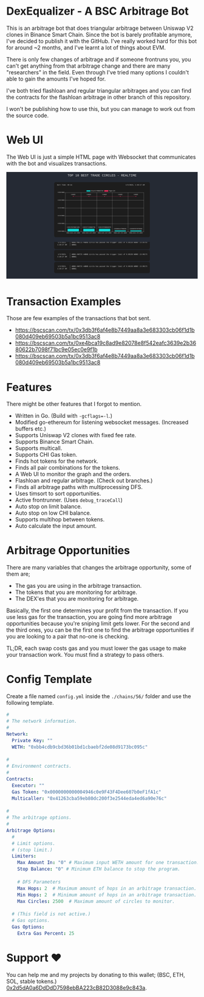 # DexEqualizer - A BSC Arbitrage Bot

This is an arbitrage bot that does triangular arbitrage between Uniswap V2 clones in Binance Smart Chain.
Since the bot is barely profitable anymore, I've decided to publish it with the GitHub.
I've really worked hard for this bot for around ~2 months, and I've learnt a lot of things about EVM.

There is only few changes of arbitrage and if someone frontruns you, you can't get anything from that arbitrage change
and there are many "researchers" in the field. Even through I've tried many options I couldn't able to gain the amounts I've hoped for.

I've both tried flashloan and regular triangular arbitrages and you can find the contracts for the flashloan arbitrage in other branch of this repository.

I won't be publishing how to use this, but you can manage to work out from the source code.

# Web UI

The Web UI is just a simple HTML page with Websocket that communicates with the bot and visualizes transactions.

![Web UI Screenshots](./image.png "Web UI Screenshots")

# Transaction Examples

Those are few examples of the transactions that bot sent.

- https://bscscan.com/tx/0x3db3f6af4e8b7449aa8a3e683303cb06f1d1b080d409eb69503b5a1bc9513ac8
- https://bscscan.com/tx/0xe4bca19c8ad9e82078e8f542eafc3639e2b3680622b7098f71bc9e05ec0e9f1b
- https://bscscan.com/tx/0x3db3f6af4e8b7449aa8a3e683303cb06f1d1b080d409eb69503b5a1bc9513ac8


# Features

There might be other features that I forgot to mention.

- Written in Go. (Build with `-gcflags=-l`.)
- Modified go-ethereum for listening websocket messages. (Increased buffers etc.)
- Supports Uniswap V2 clones with fixed fee rate.
- Supports Binance Smart Chain.
- Supports multicall.
- Supports CHI Gas token.
- Finds hot tokens for the network.
- Finds all pair combinations for the tokens.
- A Web UI to monitor the graph and the orders.
- Flashloan and regular arbitrage. (Check out branches.)
- Finds all arbitrage paths with multiprocessing DFS.
- Uses timsort to sort opportunities.
- Active frontrunner. (Uses `debug_traceCall`)
- Auto stop on limit balance.
- Auto stop on low CHI balance.
- Supports multihop between tokens.
- Auto calculate the input amount.

# Arbitrage Opportunities

There are many variables that changes the arbitrage opportunity, some of them are;

- The gas you are using in the arbitrage transaction.
- The tokens that you are monitoring for arbitrage.
- The DEX'es that you are monitoring for arbitrage.

Basically, the first one determines your profit from the transaction. If you use less gas for the transaction,
you are going find more arbitrage opportunities because you're sniping limit gets lower.
For the second and the third ones, you can be the first one to find the arbitrage opportunities if you are looking to a pair that no-one is checking.

TL;DR, each swap costs gas and you must lower the gas usage to make your transaction work. You must find a strategy to pass others.


# Config Template

Create a file named `config.yml` inside the `./chains/56/` folder and use the following template.

```yaml
#
# The network information.
#
Network:
  Private Key: ""
  WETH: "0xbb4cdb9cbd36b01bd1cbaebf2de08d9173bc095c"

#
# Environment contracts.
#
Contracts:
  Executor: ""
  Gas Token: "0x0000000000004946c0e9F43F4Dee607b0eF1fA1c"
  Multicaller: "0x41263cba59eb80dc200f3e2544eda4ed6a90e76c"

#
# The arbitrage options.
#
Arbitrage Options:
  #
  # Limit options.
  # (stop limit.)
  Limiters:
    Max Amount In: "0" # Maximum input WETH amount for one transaction.
    Stop Balance: "0" # Minimum ETH balance to stop the program.

    # DFS Parameters
    Max Hops: 2  # Maximum amount of hops in an arbitrage transaction.
    Min Hops: 2  # Minimum amount of hops in an arbitrage transaction.
    Max Circles: 2500  # Maximum amount of circles to monitor.

  # (This field is not active.)
  # Gas options.
  Gas Options:
    Extra Gas Percent: 25
```
# Support ❤️

You can help me and my projects by donating to this wallet;
(BSC, ETH, SOL, stable tokens.)
[0x2d5dA0a6DdDdD7598ebBA223cB82D3088e9c843a](https://bscscan.com/address/0x2d5da0a6ddddd7598ebba223cb82d3088e9c843a).